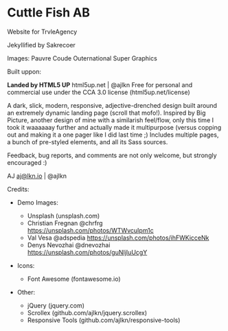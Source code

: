 # Cuttle Fish AB
Website for TrvleAgency

Jekyllified by Sakrecoer

Images: Pauvre Coude Outernational Super Graphics

Built uppon:

**Landed by HTML5 UP**
html5up.net | @ajlkn
Free for personal and commercial use under the CCA 3.0 license (html5up.net/license)

A dark, slick, modern, responsive, adjective-drenched design built around an extremely dynamic landing page (scroll that mofo!). Inspired by Big Picture, another design of mine with a similarish feel/flow, only this time I took it waaaaaay further and actually made it multipurpose (versus copping out and making it a one pager like I did last time ;) Includes multiple pages, a bunch of pre-styled elements, and all its Sass sources.

Feedback, bug reports, and comments are not only welcome, but strongly encouraged :)

AJ
aj@lkn.io | @ajlkn


Credits:
- Demo Images:
	- Unsplash (unsplash.com)
    - Christian Fregnan @chrfrg https://unsplash.com/photos/WTWvcuIpm1c
    - Val Vesa @adspedia https://unsplash.com/photos/ihFWKicceNk
    - Denys Nevozhai @dnevozhai https://unsplash.com/photos/guNIjIuUcgY
- Icons:
	- Font Awesome (fontawesome.io)

- Other:
	- jQuery (jquery.com)
	- Scrollex (github.com/ajlkn/jquery.scrollex)
	- Responsive Tools (github.com/ajlkn/responsive-tools)
